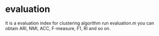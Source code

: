# evaluation
It is a evaluation index for clustering algorithm
run evaluation.m 
you can obtain ARI, NMI, ACC, F-measure, F1, RI and so on.
